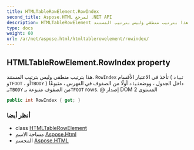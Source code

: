 ```yaml
---
title: HTMLTableRowElement.RowIndex
second_title: Aspose.HTML لمرجع .NET API
description: HTMLTableRowElement ملكية. هذا بترتيب منطقي وليس بترتيب المستند. RowIndex تأخذ في الاعتبار الأقسام  ثياد وTFOOT  أوTBODY  داخل الجدول  ووضعثياد أولًا من الصفوف في الفهرس  متبوعًا بـTBODY من الصفوف متبوعة بـTFOOT rows.  إصدار DOM المستوى 2
type: docs
weight: 60
url: /ar/net/aspose.html/htmltablerowelement/rowindex/
---
```

## HTMLTableRowElement.RowIndex property

هذا بترتيب منطقي وليس بترتيب المستند. `RowIndex` تأخذ في الاعتبار الأقسام ( `ثياد` و`TFOOT` ، أو`TBODY` ) داخل الجدول ، ووضع`ثياد` أولًا من الصفوف في الفهرس ، متبوعًا بـ`TBODY` من الصفوف متبوعة بـ`TFOOT` rows. @ إصدار DOM المستوى 2

```csharp
public int RowIndex { get; }
```

### أنظر أيضا

* class [HTMLTableRowElement](../)
* مساحة الاسم [Aspose.Html](../../htmltablerowelement/)
* المجسم [Aspose.HTML](../../../)


